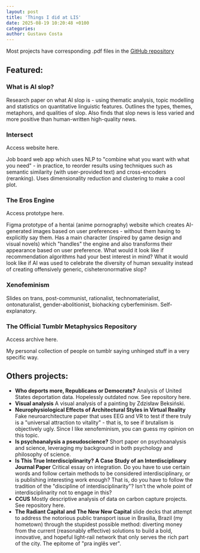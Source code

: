 ```yaml
---
layout: post
title: 'Things I did at LIS'
date: 2025-08-19 10:20:48 +0100
categories:
author: Gustavo Costa
---
```


Most projects have corresponding .pdf files in the [GitHub repository](https://github.com/noah-art3mis/portfolio-lis/)

## Featured:

### What is AI slop?

Research paper on what AI slop is - using thematic analysis, topic modelling and statistics on quantitative linguistic features. Outlines the types, themes, metaphors, and qualities of slop. Also finds that slop news is less varied and more positive than human-written high-quality news.

### Intersect

Access website here.

Job board web app which uses NLP to "combine what you want with what you need" - in practice, to reorder results using techniques such as semantic similarity (with user-provided text) and cross-encoders (reranking). Uses dimensionality reduction and clustering to make a cool plot.

### The Eros Engine

Access prototype here.

Figma prototype of a hentai (anime pornography) website which creates AI-generated images based on user preferences - without them having to explicitly say them. Has a main character (inspired by game design and visual novels) which "handles" the engine and also transforms their appearance based on user preference. What would it look like if recommendation algorithms had your best interest in mind? What it would look like if AI was used to celebrate the diversity of human sexuality instead of creating offensively generic, cisheteronormative slop?

### Xenofeminism

Slides on trans, post-communist, rationalist, technomaterialist, ontonaturalist, gender-abolitionist, biohacking cyberfeminism. Self-explanatory.

### The Official Tumblr Metaphysics Repository

Access archive here.

My personal collection of people on tumblr saying unhinged stuff in a very specific way.

## Others projects:

-   **Who deports more, Republicans or Democrats?**
    Analysis of United States deportation data. Hopelessly outdated now. See repository here.
-   **Visual analysis**
    A visual analysis of a painting by Zdzisław Beksiński.
-   **Neurophysiological Effects of Architectural Styles in Virtual Reality**
    Fake neuroarchitecture paper that uses EEG and VR to test if there truly is a "universal attraction to vitality" - that is, to see if brutalism is objectively ugly. Since I like xenofeminism, you can guess my opinion on this topic.
-   **Is psychoanalysis a pseudoscience?**
    Short paper on psychoanalysis and science, leveraging my background in both psychology and philosophy of science.
-   **Is This True Interdisciplinarity? A Case Study of an Interdisciplinary Journal Paper**
    Critical essay on integration. Do you have to use certain words and follow certain methods to be considered interdisciplinary, or is publishing interesting work enough? That is, do you have to follow the tradition of the "discipline of interdisciplinarity"? Isn't the whole point of interdisciplinarity not to engage in this?
-   **CCUS**
    Mostly descriptive analysis of data on carbon capture projects. See repository here.
-   **The Radiant Capital and The New New Capital**
    slide decks that attempt to address the notorious public transport issue in Brasilia, Brazil (my hometown) through the stupidest possible method: diverting money from the current (reasonably effective) solutions to build a bold, innovative, and hopeful light-rail network that only serves the rich part of the city. The epitome of "pra inglês ver".
